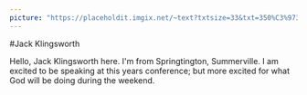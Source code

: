 ```yaml
---
picture: "https://placeholdit.imgix.net/~text?txtsize=33&txt=350%C3%97350&w=350&h=350"
---
```

#Jack Klingsworth

Hello, Jack Klingsworth here. I'm from Springtington, Summerville. 
I am excited to be speaking at this years conference; but more excited
for what God will be doing during the weekend.
